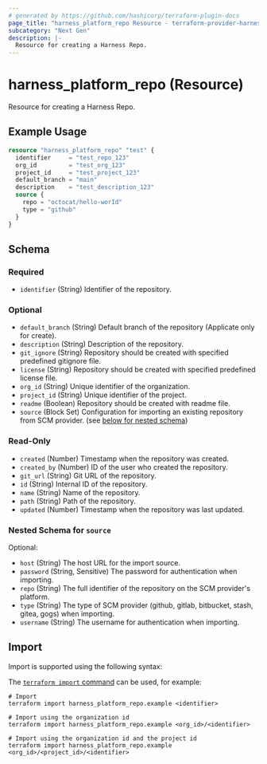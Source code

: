 ```yaml
---
# generated by https://github.com/hashicorp/terraform-plugin-docs
page_title: "harness_platform_repo Resource - terraform-provider-harness"
subcategory: "Next Gen"
description: |-
  Resource for creating a Harness Repo.
---
```


# harness_platform_repo (Resource)

Resource for creating a Harness Repo.

## Example Usage

```terraform
resource "harness_platform_repo" "test" {
  identifier     = "test_repo_123"
  org_id         = "test_org_123"
  project_id     = "test_project_123"
  default_branch = "main"
  description    = "test_description_123"
  source {
    repo = "octocat/hello-worId"
    type = "github"
  }
}
```

<!-- schema generated by tfplugindocs -->
## Schema

### Required

- `identifier` (String) Identifier of the repository.

### Optional

- `default_branch` (String) Default branch of the repository (Applicate only for create).
- `description` (String) Description of the repository.
- `git_ignore` (String) Repository should be created with specified predefined gitignore file.
- `license` (String) Repository should be created with specified predefined license file.
- `org_id` (String) Unique identifier of the organization.
- `project_id` (String) Unique identifier of the project.
- `readme` (Boolean) Repository should be created with readme file.
- `source` (Block Set) Configuration for importing an existing repository from SCM provider. (see [below for nested schema](#nestedblock--source))

### Read-Only

- `created` (Number) Timestamp when the repository was created.
- `created_by` (Number) ID of the user who created the repository.
- `git_url` (String) Git URL of the repository.
- `id` (String) Internal ID of the repository.
- `name` (String) Name of the repository.
- `path` (String) Path of the repository.
- `updated` (Number) Timestamp when the repository was last updated.

<a id="nestedblock--source"></a>
### Nested Schema for `source`

Optional:

- `host` (String) The host URL for the import source.
- `password` (String, Sensitive) The password for authentication when importing.
- `repo` (String) The full identifier of the repository on the SCM provider's platform.
- `type` (String) The type of SCM provider (github, gitlab, bitbucket, stash, gitea, gogs) when importing.
- `username` (String) The username for authentication when importing.

## Import

Import is supported using the following syntax:

The [`terraform import` command](https://developer.hashicorp.com/terraform/cli/commands/import) can be used, for example:

```shell
# Import
terraform import harness_platform_repo.example <identifier>

# Import using the organization id
terraform import harness_platform_repo.example <org_id>/<identifier>

# Import using the organization id and the project id
terraform import harness_platform_repo.example <org_id>/<project_id>/<identifier>
```
